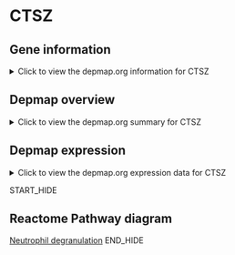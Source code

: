<h1>CTSZ</h1>

<h2>Gene information</h2>
<details>
  <summary>Click to view the depmap.org information for CTSZ</summary>
  <iframe src="https://depmap.org/portal/gene/CTSZ?tab=about" style="border:none;width:100%;height:800px"></iframe>
</details>

<h2>Depmap overview</h2>
<details>
  <summary>Click to view the depmap.org summary for CTSZ</summary>
  <iframe src="https://depmap.org/portal/gene/CTSZ?tab=overview" style="border:none;width:100%;height:800px"></iframe>
</details>

<h2>Depmap expression</h2>
<details>
  <summary>Click to view the depmap.org expression data for CTSZ</summary>
  <iframe src="https://depmap.org/portal/gene/CTSZ?tab=characterization" style="border:none;width:100%;height:800px"></iframe>
</details>


START_HIDE
<h2>Reactome Pathway diagram</h2>
<a href="https://reactome.org/PathwayBrowser/#/R-HSA-6798695">Neutrophil degranulation</a>
END_HIDE



